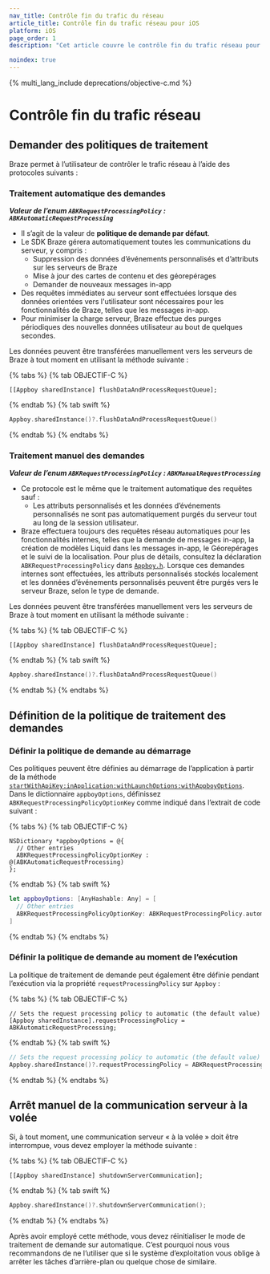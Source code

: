 ```yaml
---
nav_title: Contrôle fin du trafic du réseau
article_title: Contrôle fin du trafic réseau pour iOS
platform: iOS
page_order: 1
description: "Cet article couvre le contrôle fin du trafic réseau pour votre application iOS."

noindex: true
---
```


{% multi_lang_include deprecations/objective-c.md %}

# Contrôle fin du trafic réseau

## Demander des politiques de traitement

Braze permet à l’utilisateur de contrôler le trafic réseau à l’aide des protocoles suivants :

### Traitement automatique des demandes

***Valeur de l’enum `ABKRequestProcessingPolicy` : `ABKAutomaticRequestProcessing`***

- Il s’agit de la valeur de **politique de demande par défaut**.
- Le SDK Braze gérera automatiquement toutes les communications du serveur, y compris :
    - Suppression des données d’événements personnalisés et d’attributs sur les serveurs de Braze
    - Mise à jour des cartes de contenu et des géorepérages
    - Demander de nouveaux messages in-app
- Des requêtes immédiates au serveur sont effectuées lorsque des données orientées vers l'utilisateur sont nécessaires pour les fonctionnalités de Braze, telles que les messages in-app.
- Pour minimiser la charge serveur, Braze effectue des purges périodiques des nouvelles données utilisateur au bout de quelques secondes.

Les données peuvent être transférées manuellement vers les serveurs de Braze à tout moment en utilisant la méthode suivante :

{% tabs %}
{% tab OBJECTIF-C %}

```objc
[[Appboy sharedInstance] flushDataAndProcessRequestQueue];
```

{% endtab %}
{% tab swift %}

```swift
Appboy.sharedInstance()?.flushDataAndProcessRequestQueue()
```

{% endtab %}
{% endtabs %}

### Traitement manuel des demandes

***Valeur de l’enum `ABKRequestProcessingPolicy` : `ABKManualRequestProcessing`***

- Ce protocole est le même que le traitement automatique des requêtes sauf :
    - Les attributs personnalisés et les données d’événements personnalisés ne sont pas automatiquement purgés du serveur tout au long de la session utilisateur.
- Braze effectuera toujours des requêtes réseau automatiques pour les fonctionnalités internes, telles que la demande de messages in-app, la création de modèles Liquid dans les messages in-app, le Géorepérages et le suivi de la localisation. Pour plus de détails, consultez la déclaration `ABKRequestProcessingPolicy` dans [`Appboy.h`](https://github.com/Appboy/appboy-ios-sdk/blob/master/AppboyKit/include/Appboy.h). Lorsque ces demandes internes sont effectuées, les attributs personnalisés stockés localement et les données d’événements personnalisés peuvent être purgés vers le serveur Braze, selon le type de demande.

Les données peuvent être transférées manuellement vers les serveurs de Braze à tout moment en utilisant la méthode suivante :

{% tabs %}
{% tab OBJECTIF-C %}

```objc
[[Appboy sharedInstance] flushDataAndProcessRequestQueue];
```

{% endtab %}
{% tab swift %}

```swift
Appboy.sharedInstance()?.flushDataAndProcessRequestQueue()
```

{% endtab %}
{% endtabs %}

## Définition de la politique de traitement des demandes

### Définir la politique de demande au démarrage

Ces politiques peuvent être définies au démarrage de l’application à partir de la méthode [`startWithApiKey:inApplication:withLaunchOptions:withAppboyOptions`](https://appboy.github.io/appboy-ios-sdk/docs/interface_appboy.html#aa9f1bd9e4a5c082133dd9cc344108b24). Dans le dictionnaire `appboyOptions`, définissez `ABKRequestProcessingPolicyOptionKey` comme indiqué dans l’extrait de code suivant :

{% tabs %}
{% tab OBJECTIF-C %}

```objc
NSDictionary *appboyOptions = @{
  // Other entries
  ABKRequestProcessingPolicyOptionKey : @(ABKAutomaticRequestProcessing)
};
```

{% endtab %}
{% tab swift %}

```swift
let appboyOptions: [AnyHashable: Any] = [
  // Other entries
  ABKRequestProcessingPolicyOptionKey: ABKRequestProcessingPolicy.automaticRequestProcessing.rawValue
]
```

{% endtab %}
{% endtabs %}

### Définir la politique de demande au moment de l’exécution

La politique de traitement de demande peut également être définie pendant l’exécution via la propriété `requestProcessingPolicy` sur `Appboy` :

{% tabs %}
{% tab OBJECTIF-C %}

```objc
// Sets the request processing policy to automatic (the default value)
[Appboy sharedInstance].requestProcessingPolicy = ABKAutomaticRequestProcessing;
```

{% endtab %}
{% tab swift %}

```swift
// Sets the request processing policy to automatic (the default value)
Appboy.sharedInstance()?.requestProcessingPolicy = ABKRequestProcessingPolicy.automaticRequestProcessing
```

{% endtab %}
{% endtabs %}

## Arrêt manuel de la communication serveur à la volée

Si, à tout moment, une communication serveur « à la volée » doit être interrompue, vous devez employer la méthode suivante :

{% tabs %}
{% tab OBJECTIF-C %}

```objc
[[Appboy sharedInstance] shutdownServerCommunication];
```

{% endtab %}
{% tab swift %}

```swift
Appboy.sharedInstance()?.shutdownServerCommunication();
```

{% endtab %}
{% endtabs %}

Après avoir employé cette méthode, vous devez réinitialiser le mode de traitement de demande sur automatique. C’est pourquoi nous vous recommandons de ne l’utiliser que si le système d’exploitation vous oblige à arrêter les tâches d’arrière-plan ou quelque chose de similaire.

